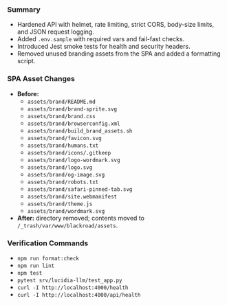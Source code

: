 <!-- FILE: CLEANUP_RESULTS.md -->

### Summary

- Hardened API with helmet, rate limiting, strict CORS, body-size limits, and JSON request logging.
- Added `.env.sample` with required vars and fail-fast checks.
- Introduced Jest smoke tests for health and security headers.
- Removed unused branding assets from the SPA and added a formatting script.

### SPA Asset Changes

- **Before:**
  - `assets/brand/README.md`
  - `assets/brand/brand-sprite.svg`
  - `assets/brand/brand.css`
  - `assets/brand/browserconfig.xml`
  - `assets/brand/build_brand_assets.sh`
  - `assets/brand/favicon.svg`
  - `assets/brand/humans.txt`
  - `assets/brand/icons/.gitkeep`
  - `assets/brand/logo-wordmark.svg`
  - `assets/brand/logo.svg`
  - `assets/brand/og-image.svg`
  - `assets/brand/robots.txt`
  - `assets/brand/safari-pinned-tab.svg`
  - `assets/brand/site.webmanifest`
  - `assets/brand/theme.js`
  - `assets/brand/wordmark.svg`
- **After:** directory removed; contents moved to `/_trash/var/www/blackroad/assets`.

### Verification Commands

- `npm run format:check`
- `npm run lint`
- `npm test`
- `pytest srv/lucidia-llm/test_app.py`
- `curl -I http://localhost:4000/health`
- `curl -I http://localhost:4000/api/health`
